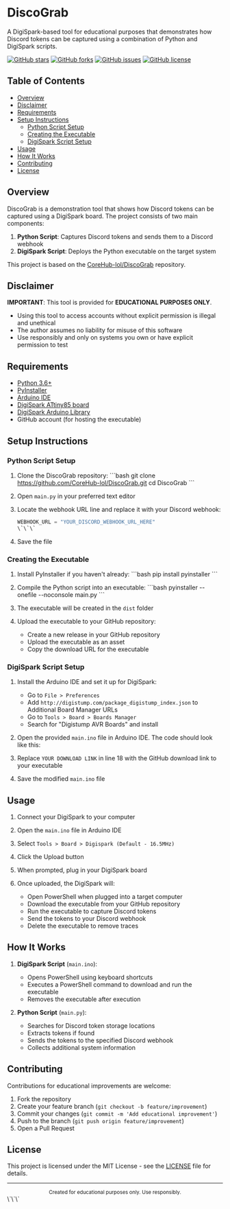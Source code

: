 # DiscoGrab

A DigiSpark-based tool for educational purposes that demonstrates how Discord tokens can be captured using a combination of Python and DigiSpark scripts.

[![GitHub stars](https://img.shields.io/github/stars/corehub-lol/DiscoGrab?style=for-the-badge&logo=github&color=blue)](https://github.com/corehub-lol/DiscoGrab/stargazers)
[![GitHub forks](https://img.shields.io/github/forks/corehub-lol/DiscoGrab?style=for-the-badge&logo=github&color=blue)](https://github.com/corehub-lol/DiscoGrab/network/members)
[![GitHub issues](https://img.shields.io/github/issues/corehub-lol/DiscoGrab?style=for-the-badge&logo=github&color=blue)](https://github.com/corehub-lol/DiscoGrab/issues)
[![GitHub license](https://img.shields.io/github/license/corehub-lol/DiscoGrab?style=for-the-badge&logo=github&color=blue)](https://github.com/corehub-lol/DiscoGrab/blob/main/LICENSE)

## Table of Contents

- [Overview](#overview)
- [Disclaimer](#disclaimer)
- [Requirements](#requirements)
- [Setup Instructions](#setup-instructions)
  - [Python Script Setup](#python-script-setup)
  - [Creating the Executable](#creating-the-executable)
  - [DigiSpark Script Setup](#digispark-script-setup)
- [Usage](#usage)
- [How It Works](#how-it-works)
- [Contributing](#contributing)
- [License](#license)

## Overview

DiscoGrab is a demonstration tool that shows how Discord tokens can be captured using a DigiSpark board. The project consists of two main components:

1. **Python Script**: Captures Discord tokens and sends them to a Discord webhook
2. **DigiSpark Script**: Deploys the Python executable on the target system

This project is based on the [CoreHub-lol/DiscoGrab](https://github.com/CoreHub-lol/DiscoGrab) repository.

## Disclaimer

**IMPORTANT**: This tool is provided for **EDUCATIONAL PURPOSES ONLY**. 

- Using this tool to access accounts without explicit permission is illegal and unethical
- The author assumes no liability for misuse of this software
- Use responsibly and only on systems you own or have explicit permission to test

## Requirements

- [Python 3.6+](https://www.python.org/downloads/)
- [PyInstaller](https://pyinstaller.org/en/stable/)
- [Arduino IDE](https://www.arduino.cc/en/software)
- [DigiSpark ATtiny85 board](http://digistump.com/products/1)
- [DigiSpark Arduino Library](https://github.com/digistump/DigistumpArduino)
- GitHub account (for hosting the executable)

## Setup Instructions

### Python Script Setup

1. Clone the DiscoGrab repository:
   \`\`\`bash
   git clone https://github.com/CoreHub-lol/DiscoGrab.git
   cd DiscoGrab
   \`\`\`

2. Open `main.py` in your preferred text editor

3. Locate the webhook URL line and replace it with your Discord webhook:
   ```python
   WEBHOOK_URL = "YOUR_DISCORD_WEBHOOK_URL_HERE"
   \`\`\`

4. Save the file

### Creating the Executable

1. Install PyInstaller if you haven't already:
   \`\`\`bash
   pip install pyinstaller
   \`\`\`

2. Compile the Python script into an executable:
   \`\`\`bash
   pyinstaller --onefile --noconsole main.py
   \`\`\`

3. The executable will be created in the `dist` folder

4. Upload the executable to your GitHub repository:
   - Create a new release in your GitHub repository
   - Upload the executable as an asset
   - Copy the download URL for the executable

### DigiSpark Script Setup

1. Install the Arduino IDE and set it up for DigiSpark:
   - Go to `File > Preferences`
   - Add `http://digistump.com/package_digistump_index.json` to Additional Board Manager URLs
   - Go to `Tools > Board > Boards Manager`
   - Search for "Digistump AVR Boards" and install

2. Open the provided `main.ino` file in Arduino IDE. The code should look like this:
   

3. Replace `YOUR DOWNLOAD LINK` in line 18 with the GitHub download link to your executable

4. Save the modified `main.ino` file

## Usage

1. Connect your DigiSpark to your computer

2. Open the `main.ino` file in Arduino IDE

3. Select `Tools > Board > Digispark (Default - 16.5MHz)`

4. Click the Upload button

5. When prompted, plug in your DigiSpark board

6. Once uploaded, the DigiSpark will:
   - Open PowerShell when plugged into a target computer
   - Download the executable from your GitHub repository
   - Run the executable to capture Discord tokens
   - Send the tokens to your Discord webhook
   - Delete the executable to remove traces

## How It Works

1. **DigiSpark Script** (`main.ino`):
   - Opens PowerShell using keyboard shortcuts
   - Executes a PowerShell command to download and run the executable
   - Removes the executable after execution

2. **Python Script** (`main.py`):
   - Searches for Discord token storage locations
   - Extracts tokens if found
   - Sends the tokens to the specified Discord webhook
   - Collects additional system information

## Contributing

Contributions for educational improvements are welcome:

1. Fork the repository
2. Create your feature branch (`git checkout -b feature/improvement`)
3. Commit your changes (`git commit -m 'Add educational improvement'`)
4. Push to the branch (`git push origin feature/improvement`)
5. Open a Pull Request

## License

This project is licensed under the MIT License - see the [LICENSE](LICENSE) file for details.

---

<div align="center">
  <sub>Created for educational purposes only. Use responsibly.</sub>
</div>
\`\`\`
